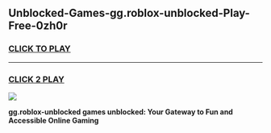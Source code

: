 
## Unblocked-Games-gg.roblox-unblocked-Play-Free-0zh0r
<h3>
<a href="https://premium76.site?title=gg.roblox-unblocked&ref=21A">CLICK TO PLAY</a></h3>
<hr>

<h3>
<a href="https://premium76.site?title=gg.roblox-unblocked&ref=21A">CLICK 2 PLAY</a>
  
</h3>

<a href="https://premium76.site?title=gg.roblox-unblocked&ref=21A"><img src="https://clearcache.store/games.png"></a>


**gg.roblox-unblocked games unblocked: Your Gateway to Fun and Accessible Online Gaming**
